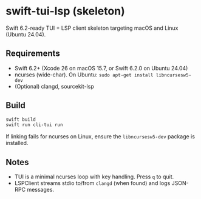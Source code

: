 # swift-tui-lsp (skeleton)

Swift 6.2-ready TUI + LSP client skeleton targeting macOS and Linux (Ubuntu 24.04).

## Requirements

- Swift 6.2+ (Xcode 26 on macOS 15.7, or Swift 6.2.0 on Ubuntu 24.04)
- ncurses (wide-char). On Ubuntu: `sudo apt-get install libncursesw5-dev`
- (Optional) clangd, sourcekit-lsp

## Build

```bash
swift build
swift run cli-tui run
```

If linking fails for ncurses on Linux, ensure the `libncursesw5-dev` package is installed.

## Notes

- TUI is a minimal ncurses loop with key handling. Press `q` to quit.
- LSPClient streams stdio to/from `clangd` (when found) and logs JSON-RPC messages.

